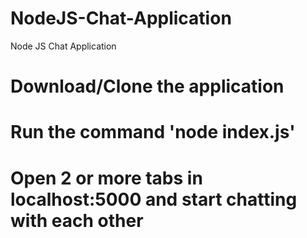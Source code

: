 # NodeJS-Chat-Application
 Node JS Chat Application
# Download/Clone the application
# Run the command 'node index.js'
# Open 2 or more tabs in localhost:5000 and start chatting with each other

